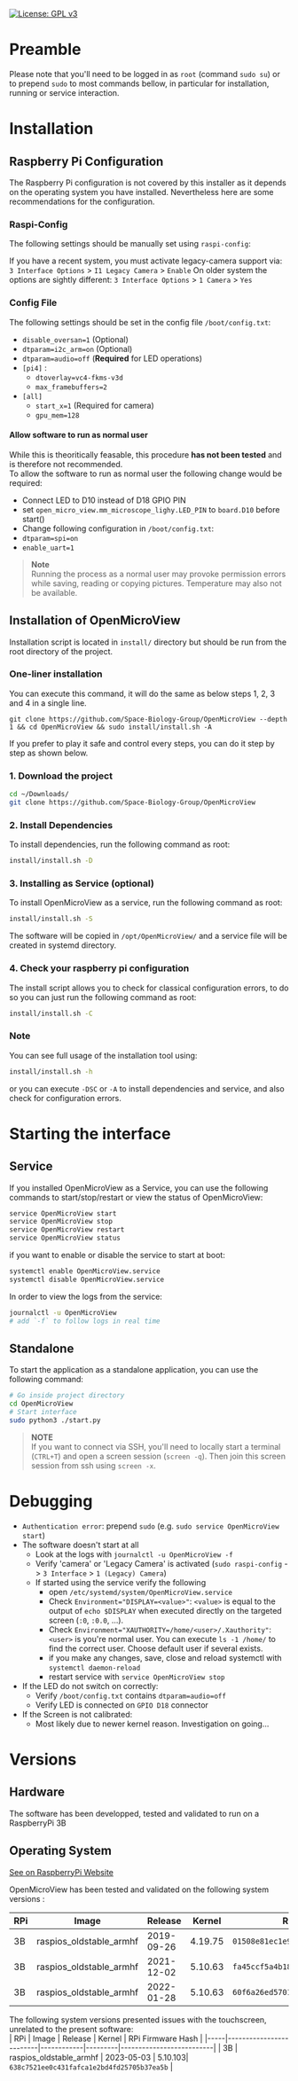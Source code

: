 [![License: GPL v3](https://img.shields.io/badge/License-GPLv3-green.svg)](https://www.gnu.org/licenses/gpl-3.0)


# Preamble
Please note that you'll need to be logged in as `root` (command `sudo su`)
or to prepend `sudo` to most commands bellow, in particular for installation,
running or service interaction.

# Installation
## Raspberry Pi Configuration
The Raspberry Pi configuration is not covered by this installer as it depends
on the operating system you have installed. Nevertheless here are some
recommendations for the configuration.

### Raspi-Config
The following settings should be manually set using `raspi-config`:

If you have a recent system, you must activate legacy-camera support via:  
`3 Interface Options` > `I1 Legacy Camera` > `Enable`
On older system the options are sightly different: 
`3 Interface Options` > `1 Camera` > `Yes`

### Config File
The following settings should be set in the config file `/boot/config.txt`:

 - `disable_oversan=1` (Optional)
 - `dtparam=i2c_arm=on` (Optional)
 -  `dtparam=audio=off` (**Required** for LED operations)
 - `[pi4]` :
    - `dtoverlay=vc4-fkms-v3d`
    - `max_framebuffers=2` 
- `[all]`
    - `start_x=1` (Required for camera)
    - `gpu_mem=128`

#### Allow software to run as normal user
While this is theoritically feasable, this procedure **has not been tested** and
is therefore not recommended.  
To allow the software to run as normal user the following change would be required:
- Connect LED to D10 instead of D18 GPIO PIN
- set `open_micro_view.mm_microscope_lighy.LED_PIN` to `board.D10` before start()
- Change following configuration in `/boot/config.txt`:
 - `dtparam=spi=on`
 - `enable_uart=1`

> **Note**  
> Running the process as a normal user may provoke permission errors while
> saving, reading or copying pictures. Temperature may also not be available.

## Installation of OpenMicroView
Installation script is located in `install/` directory but should be run from
the root directory of the project. 

### One-liner installation
You can execute this command, it will do the same as below steps 1, 2, 3 and 4 in a single line.
```
git clone https://github.com/Space-Biology-Group/OpenMicroView --depth 1 && cd OpenMicroView && sudo install/install.sh -A
```

If you prefer to play it safe and control every steps, you can do it step by step as shown below.

### 1. Download the project

```sh
cd ~/Downloads/
git clone https://github.com/Space-Biology-Group/OpenMicroView
```

### 2. Install Dependencies
To install dependencies, run the following command as root: 
```sh
install/install.sh -D
```

### 3. Installing as Service (optional)
To install OpenMicroView as a service, run the following command as root: 
```sh
install/install.sh -S
```
The software will be copied in `/opt/OpenMicroView/` and a service file
will be created in systemd directory.

### 4. Check your raspberry pi configuration
The install script allows you to check for classical configuration errors,
to do so you can just run the following command as root:
```sh
install/install.sh -C
```
### Note
You can see full usage of the installation tool using:
```sh
install/install.sh -h
```
or you can execute `-DSC` or `-A` to install dependencies and service, and also
check for configuration errors.

# Starting the interface
## Service
If you installed OpenMicroView as a Service, you can use the following commands
to start/stop/restart or view the status of OpenMicroView:
```sh
service OpenMicroView start
service OpenMicroView stop
service OpenMicroView restart
service OpenMicroView status
```
if you want to enable or disable the service to start at boot:
```sh
systemctl enable OpenMicroView.service
systemctl disable OpenMicroView.service
```
In order to view the logs from the service:
```sh
journalctl -u OpenMicroView
# add `-f` to follow logs in real time
```

## Standalone
To start the application as a standalone application, you can use the following 
command:
```sh
# Go inside project directory
cd OpenMicroView
# Start interface
sudo python3 ./start.py
```
> **NOTE**  
> If you want to connect via SSH, you'll need to locally start a terminal
> (`CTRL+T`) and open a screen session (`screen -q`). Then join this screen
> session from ssh using `screen -x`.


# Debugging
- `Authentication error`: prepend `sudo` (e.g. `sudo service OpenMicroView start`)
- The software doesn't start at all
    - Look at the logs with `journalctl -u OpenMicroView -f`
    - Verify 'camera' or 'Legacy Camera' is activated (`sudo raspi-config` 
      -> `3 Interface` > `1 (Legacy) Camera`)
    - If started using the service verify the following
        - open `/etc/systemd/system/OpenMicroView.service` 
        - Check `Environment="DISPLAY=<value>"`: `<value>` is equal to the
          output of `echo $DISPLAY` when executed directly on the targeted
          screen (`:0`, `:0.0`, ...).
        - Check `Environment="XAUTHORITY=/home/<user>/.Xauthority"`: `<user>`
          is you're normal user. You can execute `ls -1 /home/` to find the
          correct user. Choose default user if several exists.
        - if you make any changes, save, close and reload systemctl with
          `systemctl daemon-reload`
        - restart service with `service OpenMicroView stop`
- If the LED do not switch on correctly: 
    - Verify `/boot/config.txt` contains `dtparam=audio=off`
    - Verify LED is connected on `GPIO D18` connector
- If the Screen is not calibrated:
    - Most likely due to newer kernel reason. Investigation on going...

# Versions
## Hardware
The software has been developped, tested and validated to run on a RaspberryPi 3B

## Operating System
[See on RaspberryPi Website](https://downloads.raspberrypi.com/raspios_oldstable_armhf/images/)

OpenMicroView has been tested and validated on the following system versions :

| RPi |      Image              |  Release   | Kernel  |    RPi Firmware Hash     | 
|-----|-------------------------|------------|---------|--------------------------|
| 3B  | raspios_oldstable_armhf | 2019-09-26 | 4.19.75 | `01508e81ec1e918448227ca864616d56c430b46d` |
| 3B  | raspios_oldstable_armhf | 2021-12-02 | 5.10.63 | `fa45ccf5a4b183ee566b36d74fb4b65bf9358bed` |
| 3B  | raspios_oldstable_armhf | 2022-01-28 | 5.10.63 | `60f6a26ed5701eec6be5c864dd0db48fe6244fad` |


The following system versions presented issues with the touchscreen, unrelated to the present software:  
| RPi |      Image              |  Release   | Kernel  |    RPi Firmware Hash     | 
|-----|-------------------------|------------|---------|--------------------------|
| 3B  | raspios_oldstable_armhf | 2023-05-03 | 5.10.103| `638c7521ee0c431fafca1e2bd4fd25705b37ea5b` |



